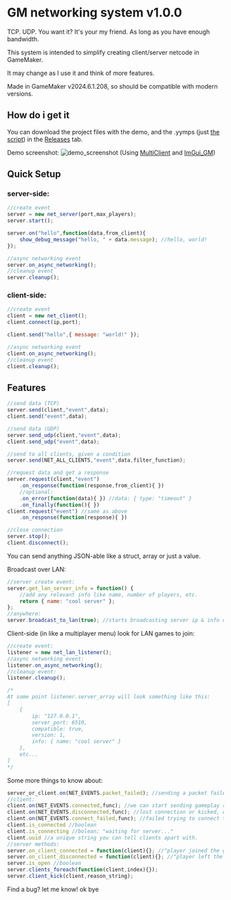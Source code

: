 # GM networking system v1.0.0

TCP. UDP. You want it? It's your my friend. As long as you have enough bandwidth.

This system is intended to simplify creating client/server netcode in GameMaker. 

It may change as I use it and think of more features.

Made in GameMaker v2024.6.1.208, so should be compatible with modern versions.

## How do i get it

You can download the project files with the demo, and the .yymps (just [the script](https://github.com/Antidissmist/gm_networking_system/blob/main/scripts/scr_networking_system/scr_networking_system.gml)) in the [Releases](https://github.com/Antidissmist/gm_networking_system/releases) tab.

Demo screenshot:
![demo_screenshot](https://github.com/user-attachments/assets/f9f5cbd4-5e8c-44af-9440-b22104347adf)
(Using [MultiClient](https://github.com/tabularelf/MultiClient) and [ImGui_GM](https://github.com/nommiin/ImGui_GM))

## Quick Setup

### server-side:
```js
//create event
server = new net_server(port,max_players);
server.start();

server.on("hello",function(data,from_client){
    show_debug_message("hello, " + data.message); //hello, world!
});

//async networking event
server.on_async_networking();
//cleanup event
server.cleanup();
```

### client-side:
```js
//create event
client = new net_client();
client.connect(ip,port);

client.send("hello",{ message: "world!" });

//async networking event
client.on_async_networking();
//cleanup event
client.cleanup();
```

## Features


```js
//send data (TCP)
server.send(client,"event",data);
client.send("event",data);

//send data (UDP)
server.send_udp(client,"event",data);
client.send_udp("event",data);

//send to all clients, given a condition
server.send(NET_ALL_CLIENTS,"event",data,filter_function);

//request data and get a response
server.request(client,"event")
    .on_response(function(response,from_client){ })
    //optional:
    .on_error(function(data){ }) //data: { type: "timeout" }
    .on_finally(function(){ })
client.request("event") //same as above
    .on_response(function(response){ })

//close connection
server.stop();
client.disconnect();
```
You can send anything JSON-able like a struct, array or just a value.

Broadcast over LAN:
```js
//server create event:
server.get_lan_server_info = function() {
    //add any relevant info like name, number of players, etc.
    return { name: "cool server" };
};
//anywhere:
server.broadcast_to_lan(true); //starts broadcasting server ip & info over LAN
```
Client-side (in like a multiplayer menu) look for LAN games to join:
```js
//create event:
listener = new net_lan_listener();
//async networking event:
listener.on_async_networking();
//cleanup event:
listener.cleanup();

/*
At some point listener.server_array will look something like this:
[
    {
        ip: "127.0.0.1",
        server_port: 6510,
        compatible: true,
        version: 1,
        info: { name: "cool server" }
    },
    etc...
]
*/
```
Some more things to know about:
```js
server_or_client.on(NET_EVENTS.packet_failed); //sending a packet failed multiple times, maybe quit to menu
//client:
client.on(NET_EVENTS.connected,func); //we can start sending gameplay related stuff
client.on(NET_EVENTS.disconnected,func); //lost connection or kicked, quit to menu
client.on(NET_EVENTS.connect_failed,func); //failed trying to connect to server, quit to menu?
client.is_connected //boolean
client.is_connecting //bolean; "waiting for server..."
client.uuid //a unique string you can tell clients apart with.
//server methods:
server.on_client_connected = function(client){}; //"player joined the game!"
server.on_client_disconnected = function(client){}; //"player left the game!"
server.is_open //boolean
server.clients_foreach(function(client,index){});
server.client_kick(client,reason_string);
```


Find a bug? let me know! ok bye

